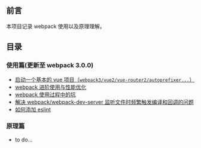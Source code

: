 ## 前言

本项目记录 webpack 使用以及原理理解。

## 目录

### 使用篇(更新至 webpack 3.0.0)

+ [启动一个基本的 vue 项目（`webpack3/vue2/vue-router2/autoprefixer...`）](https://github.com/liuyuanyangscript/deep-webpack/issues/1)
+ [webpack 进阶使用与性能优化](https://github.com/liuyuanyangscript/deep-webpack/issues/2)
+ [webpack 使用过程中的坑](https://github.com/liuyuanyangscript/deep-webpack/issues/3)
+ [解决 webpack/webpack-dev-server 监听文件时频繁触发编译和回调的问题](https://github.com/liuyuanyangscript/deep-webpack/issues/4)
+	[如何添加 eslint](https://github.com/liuyuanyangscript/deep-webpack/issues/7)

### 原理篇

+ to do...
